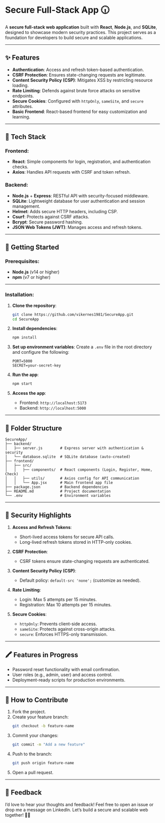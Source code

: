 # Secure Full-Stack App 🕡

A **secure full-stack web application** built with **React**, **Node.js**, and **SQLite**, designed to showcase modern security practices. This project serves as a foundation for developers to build secure and scalable applications.

---

## ✨ Features

- **Authentication**: Access and refresh token-based authentication.
- **CSRF Protection**: Ensures state-changing requests are legitimate.
- **Content Security Policy (CSP)**: Mitigates XSS by restricting resource loading.
- **Rate Limiting**: Defends against brute force attacks on sensitive endpoints.
- **Secure Cookies**: Configured with `httpOnly`, `sameSite`, and `secure` attributes.
- **Basic Frontend**: React-based frontend for easy customization and learning.

---

## 🔧️ Tech Stack

### Frontend:
- **React**: Simple components for login, registration, and authentication checks.
- **Axios**: Handles API requests with CSRF and token refresh.

### Backend:
- **Node.js** + **Express**: RESTful API with security-focused middleware.
- **SQLite**: Lightweight database for user authentication and session management.
- **Helmet**: Adds secure HTTP headers, including CSP.
- **Csurf**: Protects against CSRF attacks.
- **Bcrypt**: Secure password hashing.
- **JSON Web Tokens (JWT)**: Manages access and refresh tokens.

---

## 🚀 Getting Started

### Prerequisites:
- **Node.js** (v14 or higher)
- **npm** (v7 or higher)

---

### Installation:

1. **Clone the repository**:
   ```bash
   git clone https://github.com/vikernes1981/SecureApp.git
   cd SecureApp
   ```

2. **Install dependencies**:
   ```bash
   npm install
   ```

3. **Set up environment variables**:
   Create a `.env` file in the root directory and configure the following:
   ```env
   PORT=5000
   SECRET=your-secret-key
   ```

4. **Run the app**:
   ```bash
   npm start
   ```

5. **Access the app**:
   - Frontend: `http://localhost:5173`
   - Backend: `http://localhost:5000`

---

## 📂 Folder Structure

```
SecureApp/
├── backend/
│   ├── server.js        # Express server with authentication & security
│   └── database.sqlite  # SQLite database (auto-created)
├── frontend/
│   ├── src/
│   │   ├── components/  # React components (Login, Register, Home, Check)
│   │   ├── utils/       # Axios config for API communication
│   │   └── App.jsx      # Main frontend app file
├── package.json         # Backend dependencies
├── README.md            # Project documentation
└── .env                 # Environment variables
```

---

## 🔡 Security Highlights

1. **Access and Refresh Tokens**:
   - Short-lived access tokens for secure API calls.
   - Long-lived refresh tokens stored in HTTP-only cookies.

2. **CSRF Protection**:
   - CSRF tokens ensure state-changing requests are authenticated.

3. **Content Security Policy (CSP)**:
   - Default policy: `default-src 'none';` (customize as needed).

4. **Rate Limiting**:
   - Login: Max 5 attempts per 15 minutes.
   - Registration: Max 10 attempts per 15 minutes.

5. **Secure Cookies**:
   - `httpOnly`: Prevents client-side access.
   - `sameSite`: Protects against cross-origin attacks.
   - `secure`: Enforces HTTPS-only transmission.

---

## 🖍 Features in Progress

- Password reset functionality with email confirmation.
- User roles (e.g., admin, user) and access control.
- Deployment-ready scripts for production environments.

---

## 🔧️ How to Contribute

1. Fork the project.
2. Create your feature branch:
   ```bash
   git checkout -b feature-name
   ```
3. Commit your changes:
   ```bash
   git commit -m "Add a new feature"
   ```
4. Push to the branch:
   ```bash
   git push origin feature-name
   ```
5. Open a pull request.

---

## 📧 Feedback

I’d love to hear your thoughts and feedback! Feel free to open an issue or drop me a message on LinkedIn. Let’s build a secure and scalable web together! 🚀✨
